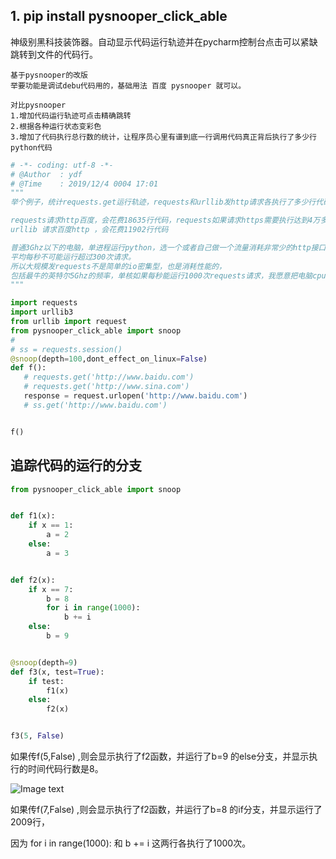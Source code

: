 ## 1. pip install pysnooper_click_able

神级别黑科技装饰器。自动显示代码运行轨迹并在pycharm控制台点击可以紧缺跳转到文件的代码行。 

```
基于pysnooper的改版
举要功能是调试debu代码用的，基础用法 百度 pysnooper 就可以。

对比pysnooper
1.增加代码运行轨迹可点击精确跳转
2.根据各种运行状态变彩色
3.增加了代码执行总行数的统计，让程序员心里有谱到底一行调用代码真正背后执行了多少行python代码

```
 
 
 ```python
# -*- coding: utf-8 -*-
# @Author  : ydf
# @Time    : 2019/12/4 0004 17:01
"""
举个例子，统计requests.get运行轨迹，requests和urllib发http请求各执行了多少行代码。

requests请求http百度，会花费18635行代码，requests如果请求https需要执行达到4万多行，性能更是严重下降
urllib 请求百度http ，会花费11902行代码

普通3Ghz以下的电脑，单进程运行python，选一个或者自己做一个流量消耗非常少的http接口进行请求测试，
平均每秒不可能运行超过300次请求。
所以大规模发requests不是简单的io密集型，也是消耗性能的，
包括最牛的英特尔5Ghz的频率，单核如果每秒能运行1000次requests请求，我愿意把电脑cpu吃了。
"""

import requests
import urllib3
from urllib import request
from pysnooper_click_able import snoop
#
# ss = requests.session()
@snoop(depth=100,dont_effect_on_linux=False)
def f():
    # requests.get('http://www.baidu.com')
    # requests.get('http://www.sina.com')
    response = request.urlopen('http://www.baidu.com')
    # ss.get('http://www.baidu.com')


f()
```


## 追踪代码的运行的分支

```python
from pysnooper_click_able import snoop


def f1(x):
    if x == 1:
        a = 2
    else:
        a = 3


def f2(x):
    if x == 7:
        b = 8
        for i in range(1000):
            b += i
    else:
        b = 9


@snoop(depth=9)
def f3(x, test=True):
    if test:
        f1(x)
    else:
        f2(x)


f3(5, False)


```

如果传f(5,False) ,则会显示执行了f2函数，并运行了b=9 的else分支，并显示执行的时间代码行数是8。

![Image text](https://i.niupic.com/images/2020/06/19/8hmF.png)


如果传f(7,False) ,则会显示执行了f2函数，并运行了b=8 的if分支，并显示运行了2009行，

因为  for i in range(1000): 和 b += i 这两行各执行了1000次。

